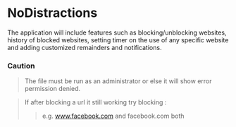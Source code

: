 # NoDistractions
The application will include features such as blocking/unblocking websites, history of blocked websites, setting timer on the use of any specific website and adding customized remainders and notifications. 
### Caution
> The file must be run as an administrator or else it will show error permission denied.

> If after blocking a url it still working try blocking :
> > e.g.
> > www.facebook.com and facebook.com both 
